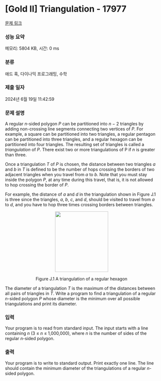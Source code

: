 # [Gold II] Triangulation - 17977 

[문제 링크](https://www.acmicpc.net/problem/17977) 

### 성능 요약

메모리: 5804 KB, 시간: 0 ms

### 분류

애드 혹, 다이나믹 프로그래밍, 수학

### 제출 일자

2024년 6월 19일 11:42:59

### 문제 설명

<p>A regular <em>n</em>-sided polygon <em>P</em> can be partitioned into <em>n</em> − 2 triangles by adding non-crossing line segments connecting two vertices of <em>P</em>. For example, a square can be partitioned into two triangles, a regular pentagon can be partitioned into three triangles, and a regular hexagon can be partitioned into four triangles. The resulting set of triangles is called a <em>triangulation</em> of <em>P</em>. There exist two or more triangulations of P if <em>n</em> is greater than three.</p>

<p>Once a triangulation <em>T</em> of <em>P</em> is chosen, the distance between two triangles <em>a</em> and <em>b</em> in <em>T</em> is defined to be the number of hops crossing the borders of two adjacent triangles when you travel from <em>a</em> to <em>b</em>. Note that you must stay inside the polygon <em>P</em>, at any time during this travel, that is, it is not allowed to hop crossing the border of <em>P</em>.</p>

<p>For example, the distance of <em>a</em> and <em>d</em> in the triangulation shown in Figure J.1 is three since the triangles, <em>a</em>, <em>b</em>, <em>c</em>, and <em>d</em>, should be visited to travel from <em>a</em> to <em>d</em>, and you have to hop three times crossing borders between triangles.</p>

<p style="text-align: center;"><img alt="" src="https://upload.acmicpc.net/a5a9e43c-c513-4e8f-abd1-31b61346355f/-/preview/" style="width: 175px; height: 199px;"></p>

<p style="text-align: center;">Figure J.1 A triangulation of a regular hexagon</p>

<p>The diameter of a triangulation <em>T</em> is the maximum of the distances between all pairs of triangles in <em>T</em>. Write a program to find a triangulation of a regular <em>n</em>-sided polygon <em>P</em> whose diameter is the minimum over all possible triangulations and print its diameter.</p>

### 입력 

 <p>Your program is to read from standard input. The input starts with a line containing <em>n</em> (3 ≤ <em>n</em> ≤ 1,000,000), where <em>n</em> is the number of sides of the regular <em>n</em>-sided polygon.</p>

### 출력 

 <p>Your program is to write to standard output. Print exactly one line. The line should contain the minimum diameter of the triangulations of a regular <em>n</em>-sided polygon.</p>

